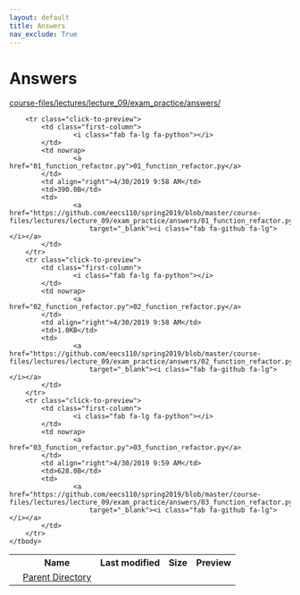 ```yaml
---
layout: default
title: Answers
nav_exclude: True
---
```


# Answers

[course-files/lectures/lecture_09/exam_practice/answers/](.)

<table class="tbl-files">
    <tbody>
        <tr>
            <th valign="top"></th>
            <th>Name</th>
            <th>Last modified</th>
            <th>Size</th>
            <th>Preview</th>
        </tr>
        <tr>
            <td valign="top">
                <i class="fa fa-folder-open"></i>
            </td>
            <td><a href="../">Parent Directory</a></td>
            <td>&nbsp;</td>
            <td>&nbsp;</td>
            <td>&nbsp;</td>
        </tr>

        <tr class="click-to-preview">
            <td class="first-column">
                    <i class="fab fa-lg fa-python"></i>
            </td>
            <td nowrap>
                    <a href="01_function_refactor.py">01_function_refactor.py</a>
            </td>
            <td align="right">4/30/2019 9:58 AM</td>
            <td>390.0B</td>
            <td>
                    <a href="https://github.com/eecs110/spring2019/blob/master/course-files/lectures/lecture_09/exam_practice/answers/01_function_refactor.py"
                        target="_blank"><i class="fab fa-github fa-lg"></i></a>
            </td>
        </tr>
        <tr class="click-to-preview">
            <td class="first-column">
                    <i class="fab fa-lg fa-python"></i>
            </td>
            <td nowrap>
                    <a href="02_function_refactor.py">02_function_refactor.py</a>
            </td>
            <td align="right">4/30/2019 9:58 AM</td>
            <td>1.0KB</td>
            <td>
                    <a href="https://github.com/eecs110/spring2019/blob/master/course-files/lectures/lecture_09/exam_practice/answers/02_function_refactor.py"
                        target="_blank"><i class="fab fa-github fa-lg"></i></a>
            </td>
        </tr>
        <tr class="click-to-preview">
            <td class="first-column">
                    <i class="fab fa-lg fa-python"></i>
            </td>
            <td nowrap>
                    <a href="03_function_refactor.py">03_function_refactor.py</a>
            </td>
            <td align="right">4/30/2019 9:59 AM</td>
            <td>628.0B</td>
            <td>
                    <a href="https://github.com/eecs110/spring2019/blob/master/course-files/lectures/lecture_09/exam_practice/answers/03_function_refactor.py"
                        target="_blank"><i class="fab fa-github fa-lg"></i></a>
            </td>
        </tr>
    </tbody>
</table>

